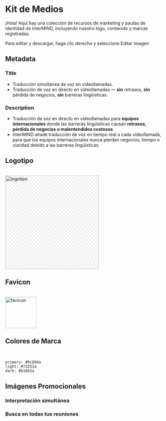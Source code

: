 # Kit de Medios

¡Hola! Aquí hay una colección de recursos de marketing y pautas de identidad de InterMIND, incluyendo nuestro logo, contenido y marcas registradas.

Para editar y descargar, haga clic derecho y seleccione Editar imagen

## Metadata

### Title

- Traducción simultánea de voz en videollamadas.
- Traducción de voz en directo en videollamadas — **sin** retrasos, **sin** pérdida de negocios, **sin** barreras lingüísticas.

### Description

- Traducción de voz en directo en videollamadas para **equipos internacionales** donde las barreras lingüísticas causan **retrasos, pérdida de negocios o malentendidos costosos**.
- InterMIND añade traducción de voz en tiempo real a cada videollamada, para que los equipos internacionales nunca pierdan negocios, tiempo o claridad debido a las barreras lingüísticas.

## Logotipo

<br>
<img src="/media-kit/logo-1-1.png" class="transparency-grid" alt="logotipo" width="300" >

## Favicon

<br>
<img src="/favicon.svg" alt="favicon" width="100">

## Colores de Marca

<br>

```
primary: #bc694a
light: #73251a
dark: #b16b2a
```

## Imágenes Promocionales

### Interpretación simultánea

<ImageGrid :images="[
  { src: '/media-kit/animals-cartoon-3-2.png', alt: 'Interpretación simultánea' },
  { src: '/media-kit/animals-cartoon-1-1.png', alt: 'Interpretación simultánea' },
  { src: '/media-kit/5.png', alt: 'Interpretación simultánea' },
  { src: '/media-kit/6.png', alt: 'Interpretación simultánea' },
  { src: '/media-kit/animals-5-4.png', alt: 'Interpretación simultánea' },
]"/>

### Busca en todas tus reuniones

<ImageGrid :images="[
  { src: '/2d.png', alt: 'Interpretación simultánea' },
  { src: '/2l.png', alt: 'Interpretación simultánea' },
]"/>

<style>

.transparency-grid {
    background-color: #ffffff;
    background-image: 
        linear-gradient(45deg, #eeeeee 25%, transparent 25%, transparent 75%, #eeeeee 75%),
        linear-gradient(45deg, #eeeeee 25%, transparent 25%, transparent 75%, #eeeeee 75%);
    background-size: 12px 12px;
    background-position: 0 0, 6px 6px;
}

</style>